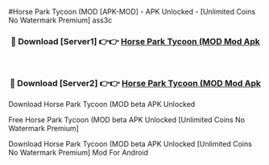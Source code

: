 #Horse Park Tycoon (MOD [APK-MOD] - APK Unlocked - [Unlimited Coins No Watermark Premium] ass3c



<div align="center">

<h3>🔴 Download [Server1] 👉👉 <a href="https://momento.my/?title=Horse_Park_Tycoon_(MOD">Horse Park Tycoon (MOD Mod Apk</a></h3><br>

<h3>🔴 Download [Server2] 👉👉 <a href="https://momento.my/?title=Horse_Park_Tycoon_(MOD">Horse Park Tycoon (MOD Mod Apk</a></h3>
</div>



Download Horse Park Tycoon (MOD beta APK Unlocked

Free Horse Park Tycoon (MOD beta APK Unlocked [Unlimited Coins No Watermark Premium]

Download Horse Park Tycoon (MOD beta APK Unlocked [Unlimited Coins No Watermark Premium] Mod For Android

